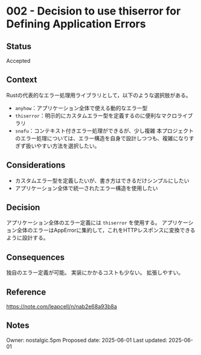# 002 - Decision to use thiserror for Defining Application Errors

## Status
Accepted

## Context
Rustの代表的なエラー処理用ライブラリとして，以下のような選択肢がある。
- `anyhow`：アプリケーション全体で使える動的なエラー型
- `thiserror`：明示的にカスタムエラー型を定義するのに便利なマクロライブラリ
- `snafu`：コンテキスト付きエラー処理ができるが、少し複雑
本プロジェクトのエラー処理については、エラー構造を自身で設計しつつも、複雑になりすぎず扱いやすい方法を選択したい。

## Considerations
- カスタムエラー型を定義したいが、書き方はできるだけシンプルにしたい
- アプリケーション全体で統一されたエラー構造を使用したい

## Decision
アプリケーション全体のエラー定義には `thiserror` を使用する。
アプリケーション全体のエラーはAppErrorに集約して，これをHTTPレスポンスに変換できるように設計する。

## Consequences
独自のエラー定義が可能。
実装にかかるコストも少ない。
拡張しやすい。

## Reference
https://note.com/leapcell/n/nab2e68a93b8a

## Notes
Owner: nostalgic.5pm
Proposed date: 2025-06-01
Last updated: 2025-06-01
